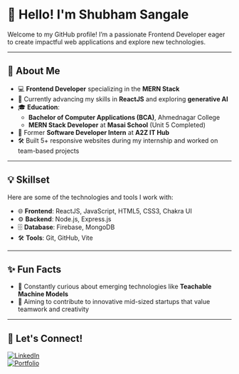 # 👋 Hello! I'm Shubham Sangale  

Welcome to my GitHub profile! I’m a passionate Frontend Developer eager to create impactful web applications and explore new technologies.  

---

## 🌟 About Me  
- 💻 **Frontend Developer** specializing in the **MERN Stack**  
- 🚀 Currently advancing my skills in **ReactJS** and exploring **generative AI**  
- 🎓 **Education**:  
  - **Bachelor of Computer Applications (BCA)**, Ahmednagar College  
  - **MERN Stack Developer** at **Masai School** (Unit 5 Completed)  
- 🌟 Former **Software Developer Intern** at **A2Z IT Hub**  
- 🛠️ Built 5+ responsive websites during my internship and worked on team-based projects  

---

## 💡 Skillset  
Here are some of the technologies and tools I work with:  

- 🌐 **Frontend**: ReactJS, JavaScript, HTML5, CSS3, Chakra UI  
- ⚙️ **Backend**: Node.js, Express.js  
- 🗄️ **Database**: Firebase, MongoDB  
- 🛠️ **Tools**: Git, GitHub, Vite  

---

## ✨ Fun Facts  
- 🧠 Constantly curious about emerging technologies like **Teachable Machine Models**  
- 🎯 Aiming to contribute to innovative mid-sized startups that value teamwork and creativity  

---

## 🔗 Let's Connect!  
[![LinkedIn](https://img.shields.io/badge/LinkedIn-Connect-blue?style=for-the-badge&logo=linkedin)](https://linkedin.com/in/shubham-sangale)  
[![Portfolio](https://img.shields.io/badge/Portfolio-Visit-orange?style=for-the-badge&logo=firefox)](https://tranquil-kulfi-591dc2.netlify.app/)  
